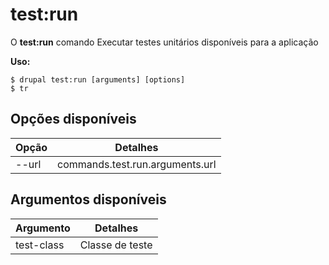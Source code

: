 # test:run
O **test:run** comando Executar testes unitários disponíveis para a aplicação

**Uso:**
```
$ drupal test:run [arguments] [options] 
$ tr  
```

## Opções disponíveis
Opção | Detalhes
-------|-------------
--url | commands.test.run.arguments.url

## Argumentos disponíveis
Argumento | Detalhes
---------|-------------
test-class | Classe de teste
